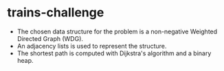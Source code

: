 # trains-challenge

- The chosen data structure for the problem is a non-negative Weighted Directed Graph (WDG).
- An adjacency lists is used to represent the structure.
- The shortest path is computed with Dijkstra's algorithm and a binary heap.
